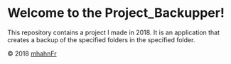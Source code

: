 # Welcome to the Project_Backupper!

This repository contains a project I made in 2018. It is an application that
creates a backup of the specified folders in the specified folder.

© 2018 [mhahnFr](https://www.github.com/mhahnFr)
